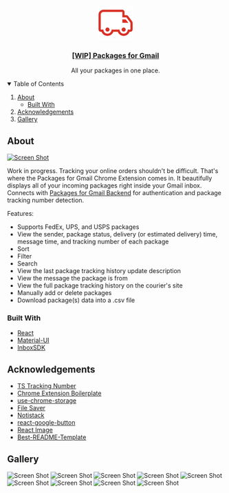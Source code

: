 <p align="center">
  <a href="https://github.com/anatelli10/packages-for-gmail">
    <img src="src/assets/img/icon-large.png" alt="Logo" width="80" height="80">
  </a>

  <h3 align="center">
    <a href="https://packagesforgmail.com/">[WIP] Packages for Gmail</a>
  </h3>

  <p align="center">
    All your packages in one place.
  </p>
</p>

<!-- TABLE OF CONTENTS -->
<details open="open">
  <summary>Table of Contents</summary>
  <ol>
    <li>
      <a href="#about">About</a>
      <ul>
        <li><a href="#built-with">Built With</a></li>
      </ul>
    </li>
    <li><a href="#acknowledgements">Acknowledgements</a></li>
    <li><a href="#gallery">Gallery</a></li>
  </ol>
</details>

<!-- ABOUT -->

## About

[![Screen Shot][product-screenshot]](https://packagesforgmail.com/)

Work in progress. Tracking your online orders shouldn't be difficult. That's where the Packages for Gmail Chrome Extension comes in. It beautifully displays all of your incoming packages right inside your Gmail inbox. Connects with [Packages for Gmail Backend](https://github.com/anatelli10/packages-for-gmail-backend) for authentication and package tracking number detection.

Features:

-   Supports FedEx, UPS, and USPS packages
-   View the sender, package status, delivery (or estimated delivery) time, message time, and tracking number of each package
-   Sort
-   Filter
-   Search
-   View the last package tracking history update description
-   View the message the package is from
-   View the full package tracking history on the courier's site
-   Manually add or delete packages
-   Download package(s) data into a .csv file

### Built With

-   [React](https://reactjs.org/)
-   [Material-UI](https://material-ui.com/)
-   [InboxSDK](https://www.inboxsdk.com/)

<!-- ACKNOWLEDGEMENTS -->

## Acknowledgements

-   [TS Tracking Number](https://github.com/rjbrooksjr/ts-tracking-number)
-   [Chrome Extension Boilerplate](https://github.com/lxieyang/chrome-extension-boilerplate-react)
-   [use-chrome-storage](https://github.com/onikienko/use-chrome-storage)
-   [File Saver](https://github.com/eligrey/FileSaver.js)
-   [Notistack](https://github.com/iamhosseindhv/notistack)
-   [react-google-button](https://github.com/prescottprue/react-google-button)
-   [React Image](https://github.com/mbrevda/react-image)
-   [Best-README-Template](https://github.com/othneildrew/Best-README-Template)

## Gallery
![Screen Shot][product-screenshot-1]
![Screen Shot][product-screenshot-2]
![Screen Shot][product-screenshot-3]
![Screen Shot][product-screenshot-4]
![Screen Shot][product-screenshot-5]
![Screen Shot][product-screenshot-6]
![Screen Shot][product-screenshot-7]
![Screen Shot][product-screenshot-8]
![Screen Shot][product-screenshot-9]

[product-screenshot]: https://i.imgur.com/HJT4f7L.png
[product-screenshot-1]: https://i.imgur.com/G45U1ah.png
[product-screenshot-2]: https://i.imgur.com/9ep3Rgc.png
[product-screenshot-3]: https://i.imgur.com/S0E9B4M.png
[product-screenshot-4]: https://i.imgur.com/DotgCDd.png
[product-screenshot-5]: https://i.imgur.com/mhNR0CA.png
[product-screenshot-6]: https://i.imgur.com/JN1vJrK.png
[product-screenshot-7]: https://i.imgur.com/5wc2oMM.png
[product-screenshot-8]: https://i.imgur.com/eSgQoZj.png
[product-screenshot-9]: https://i.imgur.com/lm6YPBW.png
